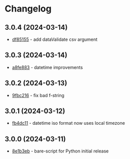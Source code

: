 # Changelog

## 3.0.4 (2024-03-14)

- [df85155](https://github.com/craigahobbs/bare-script-py/commit/df85155) - add dataValidate csv argument

## 3.0.3 (2024-03-14)

- [a8fe883](https://github.com/craigahobbs/bare-script-py/commit/a8fe883) - datetime improvements

## 3.0.2 (2024-03-13)

- [9fbc216](https://github.com/craigahobbs/bare-script-py/commit/9fbc216) - fix bad f-string

## 3.0.1 (2024-03-12)

- [fb4dc11](https://github.com/craigahobbs/bare-script-py/commit/fb4dc11) - datetime iso format now uses local timezone

## 3.0.0 (2024-03-11)

- [8e1b3eb](https://github.com/craigahobbs/bare-script-py/commit/8e1b3eb) - bare-script for Python initial release
